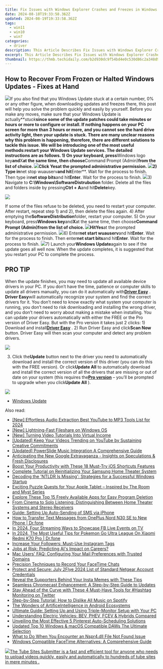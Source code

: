 ```yaml
---
title: Fix Issues with Windows Explorer Crashes and Freezes in Windows 7 Computers
date: 2024-08-18T19:33:58.362Z
updated: 2024-08-19T19:33:58.362Z
tags:
  - win11
  - win10
  - win7
categories:
  - driver
description: This Article Describes Fix Issues with Windows Explorer Crashes and Freezes in Windows 7 Computers
excerpt: This Article Describes Fix Issues with Windows Explorer Crashes and Freezes in Windows 7 Computers
thumbnail: https://thmb.techidaily.com/b2d930dc9f54bd4e0c530d86c2a348d9ac40f0a9ccacade9f15d83732ceb2db8.jpg
---
```


## How to Recover From Frozen or Halted Windows Updates - Fixes at Hand

![](https://images.drivereasy.com/wp-content/uploads/2016/12/img_58589dd357321-600x383.jpg)If you also find that you Windows Update stuck at a certain number, 0% or any other figure, when downloading updates and freezes there, this post will help you solve the problem quickly and easily by yourself. Before you make any moves, make sure that your Windows Update is actually**_stuck_**since some of the update patches could take minutes or hours or more to configure or install. If nothing happens on your PC screen for more than 3 hours or more, and you cannot see the hard drive activity light, then your update is stuck. There are many unclear reasons why this problem is happening, therefore, there are different solutions to tackle this issue. We will be introducing one of the most useful methods:**restart your Windows Update services**. The detailed instructions are as follows. 1) On your keyboard, press**Windows logo key**and**X**at the same time, then choose**Command Prompt (Admin)**from the list of choice. ![](https://images.drivereasy.com/wp-content/uploads/2016/12/img_5858a50df1ba3.png)Click **Yes**at the prompted administrative permission. ![](https://images.drivereasy.com/wp-content/uploads/2016/12/img_5858a5562d15c.jpg)2) Type in**net stop wuauserv**and hit**Enter**. Wait for the process to finish. Then type in**net stop bits**and hit**Enter**. Wait for the process to finish. ![](https://images.drivereasy.com/wp-content/uploads/2016/12/img_5858a5f42a47f.jpg)3) Navigate to **C:\\Windows\\SoftwareDistrubution** folder. Delete all the files and folders inside by pressing**Ctrl + A**and hit**Delete**key.

![](https://images.drivereasy.com/wp-content/uploads/2016/12/img_5858a7e8c397c.jpg)

If some of the files refuse to be deleted, you need to restart your computer. After restart, repeat step 1) and 2), then delete the files again. 4) After emptying the**SoftwareDistribution**folder, restart your computer. 5) On your keyboard, press**Windows key**and**X**at the same time, then choose**Command Prompt (Admin)**from the list of choice. ![](https://images.drivereasy.com/wp-content/uploads/2016/12/img_5858a50df1ba3.png)Hit**Yes**at the prompted administrative permission. ![](https://images.drivereasy.com/wp-content/uploads/2016/12/img_5858a5562d15c.jpg)6) Enter**net start wuauserv**and hit**Enter**. Wait for the process to finish. Then enter**net start bits**and hit**Enter**. Wait for the process to finish. ![](https://images.drivereasy.com/wp-content/uploads/2016/12/img_5858a8c92cd6b.jpg)7) Launch your**Windows Update**again to see if the update goes all well now. When the update completes, it is suggested that you restart your PC to complete the process.

## **PRO TIP**

When the update finishes, you may need to update all available device drivers in your PC.  If you don’t have the time, patience or computer skills to update all drivers manually, you can do it automatically with[**Driver Easy**](https://tools.techidaily.com/drivereasy/download/) . **Driver Easy**will automatically recognize your system and find the correct drivers for it. You don’t need to know exactly what system your computer is running, you don’t need to risk downloading and installing the wrong driver, and you don’t need to worry about making a mistake when installing. You can update your drivers automatically with either the FREE or the Pro version of Driver Easy. But with the Pro version it takes just 2 clicks: 1) Download and install[**Driver Easy**](https://tools.techidaily.com/drivereasy/download/) .  2) Run Driver Easy and click**Scan Now** button. Driver Easy will then scan your computer and detect any problem drivers.

![](https://images.drivereasy.com/wp-content/uploads/2017/07/img_5959b3141ff9a.png)

 3) Click the**Update** button next to the driver you need to automatically download and install the correct version of this driver (you can do this with the FREE version).  Or click**Update All** to automatically download and install the correct version of all the drivers that are missing or out of date on your system (this requires the[**Pro version**](https://tools.techidaily.com/drivereasy/download/) – you’ll be prompted to upgrade when you click**Update All** ).

![](https://images.drivereasy.com/wp-content/uploads/2017/07/img_5959b3351e9ca.jpg)

* [Windows Update](https://tools.techidaily.com/drivereasy/download/)

<ins class="adsbygoogle"
     style="display:block"
     data-ad-format="autorelaxed"
     data-ad-client="ca-pub-7571918770474297"
     data-ad-slot="1223367746"></ins>



<ins class="adsbygoogle"
     style="display:block"
     data-ad-client="ca-pub-7571918770474297"
     data-ad-slot="8358498916"
     data-ad-format="auto"
     data-full-width-responsive="true"></ins>

<span class="atpl-alsoreadstyle">Also read:</span>
<div><ul>
<li><a href="https://facebook-record-videos.techidaily.com/new-effortless-audio-extraction-best-youtube-to-mp3-tools-list-for-2024/"><u>[New] Effortless Audio Extraction  Best YouTube to MP3 Tools List for 2024</u></a></li>
<li><a href="https://extra-skills.techidaily.com/new-lightning-fast-fileshare-on-windows-os/"><u>[New] Lightning-Fast Fileshare on Windows OS</u></a></li>
<li><a href="https://youtube-lab.techidaily.com/urning-video-tutorials-into-virtual-income/"><u>[New] Turning Video Tutorials Into Virtual Income</u></a></li>
<li><a href="https://facebook-record-videos.techidaily.com/updated-keep-your-videos-trending-on-youtube-by-sustaining-creative-commitments/"><u>[Updated] Keep Your Videos Trending on YouTube by Sustaining Creative Commitments</u></a></li>
<li><a href="https://fox-links.techidaily.com/updated-powerslide-music-integration-a-comprehensive-guide/"><u>[Updated] PowerSlide Music Integration  A Comprehensive Guide</u></a></li>
<li><a href="https://technical-tips.techidaily.com/anticipating-the-new-google-extravaganza-insights-on-speculations-and-fresh-disclosures/"><u>Anticipating the New Google Extravaganza - Insights on Speculations & Fresh Disclosures</u></a></li>
<li><a href="https://technical-tips.techidaily.com/boost-your-productivity-with-these-18-must-try-ios-shortcuts-features/"><u>Boost Your Productivity with These 18 Must-Try iOS Shortcuts Features</u></a></li>
<li><a href="https://technical-tips.techidaily.com/complete-tutorial-on-reinitializing-your-samsung-home-theater-system/"><u>Complete Tutorial on Reinitializing Your Samsung Home Theater System</u></a></li>
<li><a href="https://technical-tips.techidaily.com/decoding-the-ntldr-is-missing-strategies-for-a-successful-windows-startup/"><u>Decoding the 'NTLDR Is Missing': Strategies for a Successful Windows Startup</u></a></li>
<li><a href="https://technical-tips.techidaily.com/exciting-puzzle-quests-for-your-apple-tablet-inspired-by-the-room-and-myst-series/"><u>Exciting Puzzle Quests for Your Apple Tablet – Inspired by The Room and Myst Series</u></a></li>
<li><a href="https://technical-tips.techidaily.com/explore-these-top-15-freely-available-apps-for-easy-program-deletion/"><u>Explore These Top 15 Freely Available Apps for Easy Program Deletion</u></a></li>
<li><a href="https://technical-tips.techidaily.com/from-cinema-to-solo-listening-distinguishing-between-home-theater-systems-and-stereo-receivers/"><u>From Cinema to Solo Listening: Distinguishing Between Home Theater Systems and Stereo Receivers</u></a></li>
<li><a href="https://technical-tips.techidaily.com/guide-setting-up-auto-sending-of-sms-via-iphone/"><u>Guide: Setting Up Auto-Sending of SMS via iPhone</u></a></li>
<li><a href="https://android-transfer.techidaily.com/how-to-transfer-text-messages-from-oneplus-nord-n30-se-to-new-phone-drfone-by-drfone-transfer-from-android-transfer-from-android/"><u>How to Transfer Text Messages from OnePlus Nord N30 SE to New Phone | Dr.fone</u></a></li>
<li><a href="https://facebook-video-content.techidaily.com/in-2024-four-streaming-ways-to-showcase-fb-live-events-on-tv/"><u>In 2024, Four Streaming Ways to Showcase FB Live Events on TV</u></a></li>
<li><a href="https://android-pokemon-go.techidaily.com/in-2024-the-most-useful-tips-for-pokemon-go-ultra-league-on-xiaomi-redmi-k70-pro-drfone-by-drfone-virtual-android/"><u>In 2024, The Most Useful Tips for Pokemon Go Ultra League On Xiaomi Redmi K70 Pro | Dr.fone</u></a></li>
<li><a href="https://technical-tips.techidaily.com/increase-your-followers-must-use-instagram-tags/"><u>Increase Your Followers: Must-Use Instagram Tags</u></a></li>
<li><a href="https://tech-haven.techidaily.com/jobs-at-risk-predicting-ais-impact-on-careers/"><u>Jobs at Risk: Predicting AI's Impact on Careers?</u></a></li>
<li><a href="https://technical-tips.techidaily.com/mac-users-faq-configuring-your-mail-preferences-with-trusted-domains/"><u>Mac Users' FAQ: Configuring Your Mail Preferences with Trusted Domains</u></a></li>
<li><a href="https://screen-recording.techidaily.com/precision-techniques-to-record-your-facetime-chats/"><u>Precision Techniques to Record Your FaceTime Chats</u></a></li>
<li><a href="https://technical-tips.techidaily.com/protect-and-secure-july-2flye-2024-list-of-standard-netgear-account-credentials/"><u>Protect and Secure: July 2Flye 2024 List of Standard Netgear Account Credentials</u></a></li>
<li><a href="https://technical-tips.techidaily.com/reveal-the-supporters-behind-your-insta-memes-with-these-tips/"><u>Reveal the Supporters Behind Your Insta Memes with These Tips</u></a></li>
<li><a href="https://technical-tips.techidaily.com/seamless-chromecast-enhancement-a-step-by-step-guide-to-updates/"><u>Seamless Chromecast Enhancement: A Step-by-Step Guide to Updates</u></a></li>
<li><a href="https://technical-tips.techidaily.com/stay-ahead-of-the-curve-with-these-4-must-have-tools-for-hashtag-monitoring-on-twitter/"><u>Stay Ahead of the Curve with These 4 Must-Have Tools for #Hashtag Monitoring on Twitter</u></a></li>
<li><a href="https://technical-tips.techidaily.com/step-by-step-tutorial-how-to-dislike-all-music-on-spotify/"><u>Step-by-Step Tutorial: How to Dislike All Music on Spotify</u></a></li>
<li><a href="https://technical-tips.techidaily.com/1722895760220-the-wonders-of-artificeintelligence-in-android-ecosystems/"><u>The Wonders of ArtificeIntelligence in Android Ecosystems</u></a></li>
<li><a href="https://technical-tips.techidaily.com/ultimate-guide-setting-up-and-using-triple-monitor-setup-with-your-pc/"><u>Ultimate Guide: Setting Up and Using Triple-Monitor Setup with Your PC</u></a></li>
<li><a href="https://technical-tips.techidaily.com/understanding-electric-vehicles-bev-phev-fcev-and-hybrids-compared/"><u>Understanding Electric Vehicles: BEV, PHEV, FCEV & Hybrids Compared</u></a></li>
<li><a href="https://technical-tips.techidaily.com/unveiling-the-most-effective-5-pinterest-auto-scheduling-solutions/"><u>Unveiling the Most Effective 5 Pinterest Auto-Scheduling Solutions</u></a></li>
<li><a href="https://audio-shaping.techidaily.com/updated-top-10-windows-and-macos-compatible-daws-the-ultimate-selection/"><u>Updated Top 10 Windows & macOS Compatible DAWs The Ultimate Selection</u></a></li>
<li><a href="https://technical-tips.techidaily.com/what-to-do-when-you-encounter-an-nspr4dll-file-not-found-issue/"><u>What to Do When You Encounter an Nspr4.dll File Not Found Issue</u></a></li>
<li><a href="https://technical-tips.techidaily.com/windows-compatible-facetime-alternatives-a-comprehensive-guide/"><u>Windows Compatible FaceTime Alternatives: A Comprehensive Guide</u></a></li>
</ul></div>

<!-- affiliate ads begin -->
<a href="https://secure.2checkout.com/order/checkout.php?PRODS=4531356&QTY=1&AFFILIATE=108875&CART=1"><img src="https://secure.avangate.com/images/merchant/8fdd149fcaa7058caccc9c4ad5b0d89a/products/tss-box.JPG" border="0">The Tube Sites Submitter is a fast and efficient tool for anyone who needs to upload videos quickly, easily and automatically to hundreds of tube sites in mere minutes . </a>
<!-- affiliate ads end -->